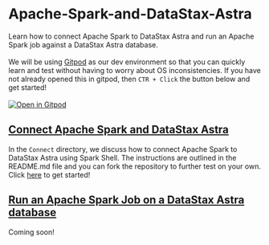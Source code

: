 # Apache-Spark-and-DataStax-Astra
Learn how to connect Apache Spark to DataStax Astra and run an Apache Spark job against a DataStax Astra database.
<br></br>
We will be using [Gitpod](https://www.gitpod.io/) as our dev environment so that you can quickly learn and test without having to worry about OS inconsistencies. If you have not already opened this in gitpod, then `CTR + Click` the button below and get started! <br></br>
[![Open in Gitpod](https://gitpod.io/button/open-in-gitpod.svg)](https://gitpod.io/#https://github.com/adp8ke/Apache-Spark-and-DataStax-Astra) 

## [Connect Apache Spark and DataStax Astra](https://github.com/adp8ke/Apache-Spark-and-DataStax-Astra/tree/main/Connect)

In the `Connect` directory, we discuss how to connect Apache Spark to DataStax Astra using Spark Shell. The instructions are outlined in the README.md file and you can fork the repository to further test on your own. Click [here](https://github.com/adp8ke/Apache-Spark-and-DataStax-Astra/tree/main/Connect) to get started!

## [Run an Apache Spark Job on a DataStax Astra database](https://github.com/adp8ke/Apache-Spark-and-DataStax-Astra/tree/main/Job)

Coming soon!
